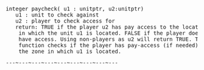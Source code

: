 <div class="mw-parser-output"><p><br />
<span id="bfpaychk"></span>
</p>
<pre>integer paycheck( u1&#160;: unitptr, u2:unitptr)
   u1&#160;: unit to check against
   u2&#160;: player to check access for
   return: TRUE if the player u2 has pay access to the location
	in which the unit u1 is located. FALSE if the player does not
	have access. Using non-players as u2 will return TRUE. The
	function checks if the player has pay-access (if needed) to
	the zone in which u1 is located.
</pre>
<pre>---~---~---~---~---~---~---~---~---
</pre></div>
